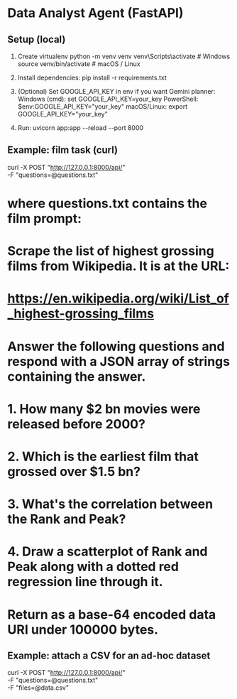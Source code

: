 # Data Analyst Agent (FastAPI)

## Setup (local)
1. Create virtualenv
   python -m venv venv
   venv\Scripts\activate   # Windows
   source venv/bin/activate  # macOS / Linux

2. Install dependencies:
   pip install -r requirements.txt

3. (Optional) Set GOOGLE_API_KEY in env if you want Gemini planner:
   Windows (cmd): set GOOGLE_API_KEY=your_key
   PowerShell: $env:GOOGLE_API_KEY="your_key"
   macOS/Linux: export GOOGLE_API_KEY="your_key"

4. Run:
   uvicorn app:app --reload --port 8000

## Example: film task (curl)
curl -X POST "http://127.0.0.1:8000/api/" \
 -F "questions=@questions.txt" 

# where questions.txt contains the film prompt:
# Scrape the list of highest grossing films from Wikipedia. It is at the URL:
# https://en.wikipedia.org/wiki/List_of_highest-grossing_films
# Answer the following questions and respond with a JSON array of strings containing the answer.
# 1. How many $2 bn movies were released before 2000?
# 2. Which is the earliest film that grossed over $1.5 bn?
# 3. What's the correlation between the Rank and Peak?
# 4. Draw a scatterplot of Rank and Peak along with a dotted red regression line through it.
#    Return as a base-64 encoded data URI under 100000 bytes.

## Example: attach a CSV for an ad-hoc dataset
curl -X POST "http://127.0.0.1:8000/api/" \
 -F "questions=@questions.txt" \
 -F "files=@data.csv"
